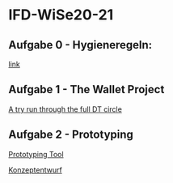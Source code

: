 # IFD-WiSe20-21
## Aufgabe 0 - Hygieneregeln:
<a href="klotkawa.github.io/IFD-WiSe20-21/blob/main/Task0/SWOT.pdf"> link </a>
## Aufgabe 1 - The Wallet Project
[A try run through the full DT circle](https://github.com/klotkawa/IFD-WiSe20-21/blob/main/Task1/The%20Wallet%20Project.pptx)
## Aufgabe 2 - Prototyping
[Prototyping Tool]()

[Konzeptentwurf](https://github.com/klotkawa/IFD-WiSe20-21/blob/main/Task2/Konzeptentwurf.pdf)
